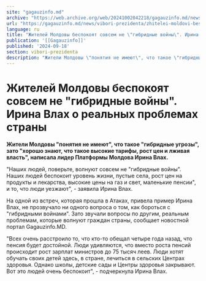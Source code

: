 ```yaml
---
site: "gagauzinfo.md"
archive: "https://web.archive.org/web/20241002042218/gagauzinfo.md/news/vibori-prezidenta/zhitelei-moldovi-bespokoyat-sovsem-ne-gibridnie-voini-irina-vlah-o-realnih-problemah-strani"
url: "https://gagauzinfo.md/news/vibori-prezidenta/zhitelei-moldovi-bespokoyat-sovsem-ne-gibridnie-voini-irina-vlah-o-realnih-problemah-strani"
language: ru
title: "Жителей Молдовы беспокоят совсем не \"гибридные войны\". Ирина Влах о реальных проблемах страны"
publication: '[[Gagauzinfo]]'
published: '2024-09-18'
section: vibori-prezidenta
description: "Жители Молдовы \"понятия не имеют\", что такое \"гибридные угрозы\", зато \"хорошо знают, что такое высокие тарифы, рост цен и лживая власть\", написала лидер Платформы Молдова Ирина Влах."
---
```


# Жителей Молдовы беспокоят совсем не "гибридные войны". Ирина Влах о реальных проблемах страны

**Жители Молдовы "понятия не имеют", что такое "гибридные угрозы", зато "хорошо знают, что такое высокие тарифы, рост цен и лживая власть", написала лидер Платформы Молдова Ирина Влах.**

"Наших людей, поверьте, волнуют совсем не "гибридные войны". Наших людей беспокоит уровень жизни, пустые села, рост цен на продукты и лекарства, высокие цены на газ и свет, маленькие пенсии", и то, что люди уезжают", - заявила Ирина Влах.

На одной из встреч, которая прошла в Атаках, привела пример Ирина Влах, не прозвучало ни одного вопроса о том, как бороться с "гибридными войнами". Зато звучали вопросы по другим, реальным проблемам, которые волнуют граждан страны, сообщает новостной портал Gagauzinfo.MD.

"Всех очень расстроило то, что кто-то обещал четыре года назад, что пенсия будет достойной. Люди удивляются, что вместо роста пенсий происходит рост зарплат министров до 75 тысяч леев. Люди хотят обучать своих детей здесь, в стране, лечиться в сельских Центрах здоровья. Однако школы, детские сады и Центры здоровья закрывают. Вот это людей очень беспокоит", - подчеркнула Ирина Влах.